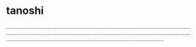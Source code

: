 # tanoshi

..................................................................................................................................................................................................................................................................................................................................................................